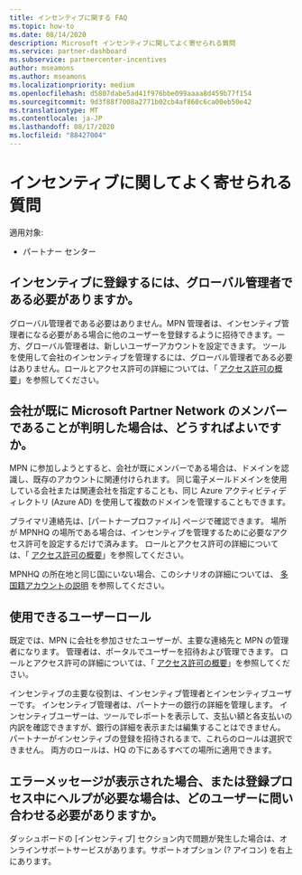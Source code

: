 ```yaml
---
title: インセンティブに関する FAQ
ms.topic: how-to
ms.date: 08/14/2020
description: Microsoft インセンティブに関してよく寄せられる質問
ms.service: partner-dashboard
ms.subservice: partnercenter-incentives
author: mseamons
ms.author: mseamons
ms.localizationpriority: medium
ms.openlocfilehash: d5807dabe5ad41f976bbe099aaaa8d459b77f154
ms.sourcegitcommit: 9d3f88f7008a2771b02cb4af860c6ca00eb50e42
ms.translationtype: MT
ms.contentlocale: ja-JP
ms.lasthandoff: 08/17/2020
ms.locfileid: "88427004"
---
```

# <a name="frequently-asked-questions-on-incentives"></a>インセンティブに関してよく寄せられる質問

適用対象:

- パートナー センター

## <a name="do-i-need-to-be-the-global-admin-to-enroll-in-incentives"></a>インセンティブに登録するには、グローバル管理者である必要がありますか。

グローバル管理者である必要はありません。MPN 管理者は、インセンティブ管理者になる必要がある場合に他のユーザーを登録するように招待できます。一方、グローバル管理者は、新しいユーザーアカウントを設定できます。 ツールを使用して会社のインセンティブを管理するには、グローバル管理者である必要はありません。ロールとアクセス許可の詳細については、「 [アクセス許可の概要](permissions-overview.md)」を参照してください。

## <a name="what-do-i-need-to-do-if-i-find-my-company-is-already-a-member-of-the-microsoft-partner-network"></a>会社が既に Microsoft Partner Network のメンバーであることが判明した場合は、どうすればよいですか。

MPN に参加しようとすると、会社が既にメンバーである場合は、ドメインを認識し、既存のアカウントに関連付けられます。 同じ電子メールドメインを使用している会社または関連会社を指定することも、同じ Azure アクティビティディレクトリ (Azure AD) を使用して複数のドメインを管理することもできます。

プライマリ連絡先は、[パートナープロファイル] ページで確認できます。 場所が MPNHQ の場所である場合は、インセンティブを管理するために必要なアクセス許可を設定するだけで済みます。 ロールとアクセス許可の詳細については、「 [アクセス許可の概要](permissions-overview.md)」を参照してください。

MPNHQ の所在地と同じ国にいない場合、このシナリオの詳細については、 [多国籍アカウントの説明](https://support.microsoft.com/help/4515619/special-considerations-for-multi-national-partners-joining-the-microso) を参照してください。

## <a name="what-user-roles-are-available"></a>使用できるユーザーロール

既定では、MPN に会社を参加させたユーザーが、主要な連絡先と MPN の管理者になります。 管理者は、ポータルでユーザーを招待および管理できます。 ロールとアクセス許可の詳細については、「 [アクセス許可の概要](permissions-overview.md)」を参照してください。

インセンティブの主要な役割は、インセンティブ管理者とインセンティブユーザーです。 インセンティブ管理者は、パートナーの銀行の詳細を管理します。 インセンティブユーザーは、ツールでレポートを表示して、支払い額と各支払いの内訳を確認できますが、銀行の詳細を表示または編集することはできません。 パートナーがインセンティブの登録を招待されるまで、これらのロールは選択できません。 両方のロールは、HQ の下にあるすべての場所に適用できます。

## <a name="who-should-i-contact-if-i-get-an-error-message-or-need-help-during-the-enrollment-process"></a>エラーメッセージが表示された場合、または登録プロセス中にヘルプが必要な場合は、どのユーザーに問い合わせる必要がありますか。

ダッシュボードの [インセンティブ] セクション内で問題が発生した場合は、オンラインサポートサービスがあります。サポートオプション (? アイコン) を右上にあります。
